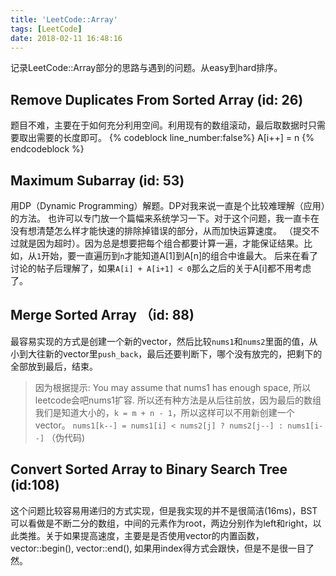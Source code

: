 ```yaml
---
title: 'LeetCode::Array'
tags: [LeetCode]
date: 2018-02-11 16:48:16
---
```


记录LeetCode::Array部分的思路与遇到的问题。从easy到hard排序。

<!-- more -->

## Remove Duplicates From Sorted Array (id: 26)
题目不难，主要在于如何充分利用空间。利用现有的数组滚动，最后取数据时只需要取出需要的长度即可。
{% codeblock line_number:false%}
A[i++] = n
{% endcodeblock %}

## Maximum Subarray (id: 53)
用DP（Dynamic Programming）解题。DP对我来说一直是个比较难理解（应用）的方法。
也许可以专门放一个篇幅来系统学习一下。对于这个问题，我一直卡在没有想清楚怎么样才能快速的排除掉错误的部分，从而加快运算速度。
（提交不过就是因为超时）。因为总是想要把每个组合都要计算一遍，才能保证结果。比如，从`1`开始，要一直遍历到`n`才能知道A[1]到A[n]的组合中谁最大。
后来在看了讨论的帖子后理解了，如果`A[i] + A[i+1] < 0`那么之后的关于A[i]都不用考虑了。

## Merge Sorted Array （id: 88)
最容易实现的方式是创建一个新的vector，然后比较`nums1`和`nums2`里面的值，从小到大往新的vector里`push_back`，最后还要判断下，哪个没有放完的，把剩下的全部放到最后，结束。
>因为根据提示: You may assume that nums1 has enough space, 所以leetcode会吧nums1扩容.
>所以还有种方法是从后往前放，因为最后的数组我们是知道大小的，`k = m + n - 1`，所以这样可以不用新创建一个vector。
> `nums1[k--] = nums1[i] < nums2[j] ? nums2[j--] : nums1[i--]` （伪代码)

## Convert Sorted Array to Binary Search Tree (id:108)
这个问题比较容易用递归的方式实现，但是我实现的并不是很简洁(16ms)，BST可以看做是不断二分的数组，中间的元素作为root，两边分别作为left和right，以此类推。关于如果提高速度，主要是是否使用vector的内置函数，vector::begin(), vector::end(), 如果用index得方式会跟快，但是不是很一目了然。

